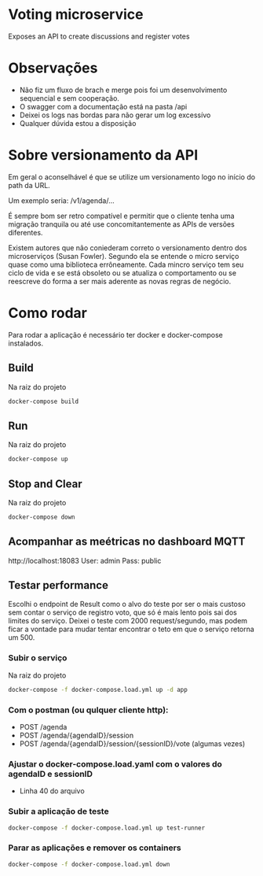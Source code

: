 # Voting microservice

Exposes an API to create discussions and register votes

# Observações
* Não fiz um fluxo de brach e merge pois foi um desenvolvimento sequencial e sem cooperação.
* O swagger com a documentação está na pasta /api
* Deixei os logs nas bordas para não gerar um log excessívo
* Qualquer dúvida estou a disposição

# Sobre versionamento da API
Em geral o aconselhável é que se utilize um versionamento logo no início do path da URL.

Um exemplo seria: /v1/agenda/...

É sempre bom ser retro compatível e permitir que o cliente tenha uma migração tranquila ou até use concomitantemente as APIs de versões diferentes.

Existem autores que não coniederam correto o versionamento dentro dos microserviços (Susan Fowler). Segundo ela se entende o micro serviço quase como uma biblioteca errôneamente.
Cada mincro serviço tem seu ciclo de vida e se está obsoleto ou se atualiza o comportamento ou se reescreve do forma a ser mais aderente as novas regras de negócio.

# Como rodar

Para rodar a aplicação é necessário ter docker e docker-compose instalados.

## Build
Na raiz do projeto
```bash
docker-compose build
```

## Run
Na raiz do projeto
```bash
docker-compose up
```

## Stop and Clear
Na raiz do projeto
```bash
docker-compose down
```

## Acompanhar as meétricas no dashboard MQTT
http://localhost:18083
User: admin
Pass: public

## Testar performance
Escolhi o endpoint de Result como o alvo do teste por ser o mais custoso sem contar o serviço de registro voto, que só é mais lento pois sai dos limites do serviço.
Deixei o teste com 2000 request/segundo, mas podem ficar a vontade para mudar tentar encontrar o teto em que o serviço retorna um 500.

### Subir o serviço
Na raiz do projeto
```bash
docker-compose -f docker-compose.load.yml up -d app
```
### Com o postman (ou qulquer cliente http):
* POST /agenda
* POST /agenda/{agendaID}/session
* POST /agenda/{agendaID}/session/{sessionID}/vote (algumas vezes)

### Ajustar o docker-compose.load.yaml com o valores do agendaID e sessionID
* Linha 40 do arquivo

### Subir a aplicação de teste
```bash
docker-compose -f docker-compose.load.yml up test-runner
```

### Parar as aplicações e remover os containers
```bash
docker-compose -f docker-compose.load.yml down
```